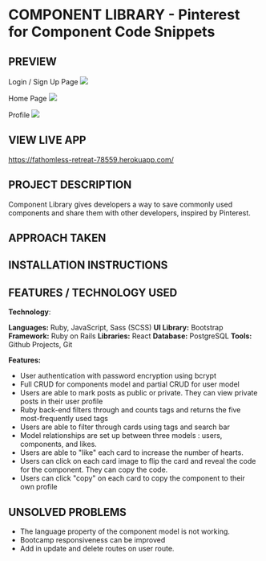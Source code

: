 # COMPONENT LIBRARY - Pinterest for Component Code Snippets

## PREVIEW
Login / Sign Up Page
![](app/assets/image/ComponentLibrary.gif)

Home Page
![](app/assets/image/componentlibraryhomepage.gif)

Profile
![](app/assets/image/componentlibrary_profile.gif)

## VIEW LIVE APP 
https://fathomless-retreat-78559.herokuapp.com/

## PROJECT DESCRIPTION
Component Library gives developers a way to save commonly used components and share them with other developers, inspired by Pinterest. 

## APPROACH TAKEN

## INSTALLATION INSTRUCTIONS

## FEATURES / TECHNOLOGY USED
__Technology__:

__Languages:__ Ruby, JavaScript, Sass (SCSS)
__UI Library:__ Bootstrap
__Framework:__ Ruby on Rails
__Libraries:__ React
__Database:__ PostgreSQL
__Tools:__ Github Projects, Git

__Features:__
* User authentication with password encryption using bcrypt
* Full CRUD for components model and partial CRUD for user model
* Users are able to mark posts as public or private. They can view private posts in their user profile
* Ruby back-end filters through and counts tags and returns the five most-frequently used tags
* Users are able to filter through cards using tags and search bar
* Model relationships are set up between three models : users, components, and likes.
* Users are able to "like" each card to increase the number of hearts. 
* Users can click on each card image to flip the card and reveal the code for the component. They can copy the code. 
* Users can click "copy" on each card to copy the component to their own profile


## UNSOLVED PROBLEMS
* The language property of the component model is not working. 
* Bootcamp responsiveness can be improved
* Add in update and delete routes on user route.